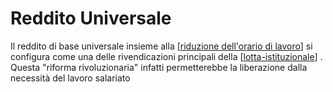 # Reddito Universale

Il reddito di base universale insieme alla [[riduzione dell'orario di lavoro]] si configura come una delle rivendicazioni principali della [[lotta-istituzionale]] . Questa "riforma rivoluzionaria" infatti permetterebbe la liberazione dalla necessità del lavoro salariato

[//begin]: # "Autogenerated link references for markdown compatibility"
[riduzione dell'orario di lavoro]: riduzione-dellorario-di-lavoro.md "Riduzione Dell'orario Di Lavoro"
[lotta-istituzionale]: lotta-istituzionale.md "Lotta Istituzionale"
[//end]: # "Autogenerated link references"